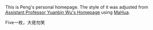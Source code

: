 This is Peng's personal homepage. The style of it was adjusted from <a href="http://ybwu.org/">Assistant Professor Yuanbin Wu's Homepage</a> using [MaHua](http://mahua.jser.me/).     

Five一枚，大佬勿笑
